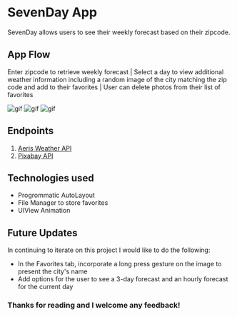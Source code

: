 # SevenDay App

SevenDay allows users to see their weekly forecast based on their zipcode.


## App Flow
Enter zipcode to retrieve weekly forecast | Select a day to view additional weather information including a random image of the city matching the zip code and add to their favorites | User can delete photos from their list of favorites

![gif](https://github.com/ncsouvenir/SevenDay/blob/master/Gifs/gettingForecastWithZipcode.gif)
![gif](https://github.com/ncsouvenir/SevenDay/blob/master/Gifs/addingToFavorites.gif)
![gif](https://github.com/ncsouvenir/SevenDay/blob/master/Gifs/deletingFavorites.gif)



## Endpoints

1. [Aeris Weather API](https://www.aerisweather.com/support/docs/api/)
2. [Pixabay API](https://pixabay.com/api/docs/)




## Technologies used

- Progrommatic AutoLayout
- File Manager to store favorites
- UIView Animation



## Future Updates
In continuing to iterate on this project I would like to do the following:

- In the Favorites tab, incorporate a long press gesture on the image to present the city's name
- Add options for the user to see a 3-day forecast and an hourly forecast for the current day


### Thanks for reading and I welcome any feedback!


